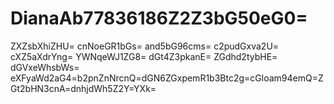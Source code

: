 # DianaAb77836186Z2Z3bG50eG0=
ZXZsbXhiZHU=
cnNoeGR1bGs=
and5bG96cms=
c2pudGxva2U=
cXZ5aXdrYng=
YWNqeWJ1ZG8=
dGt4Z3pkanE=
ZGdhd2tybHE=
dGVxeWhsbWs=
eXFyaWd2aG4=b2pnZnNrcnQ=dGN6ZGxpemR1b3Btc2g=cGloam94emQ=ZGt2bHN3cnA=dnhjdWh5Z2Y=YXk=
